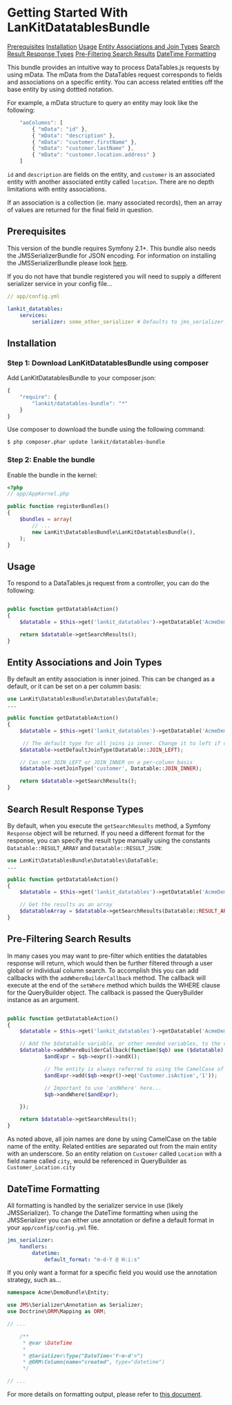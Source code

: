 Getting Started With LanKitDatatablesBundle
===========================================

[Prerequisites](#prerequisites)
[Installation](#installation)
[Usage](#usage)
[Entity Associations and Join Types](#entity-associations-and-join-types)
[Search Result Response Types](#search-response-result-types)
[Pre-Filtering Search Results](#pre-filtering-search-results)
[DateTime Formatting](#datetime-formatting)

This bundle provides an intuitive way to process DataTables.js requests by
using mData. The mData from the DataTables request corresponds to fields and
associations on a specific entity. You can access related entities off the 
base entity by using dottted notation.

For example, a mData structure to query an entity may look like the following:

``` js
    "aoColumns": [
        { "mData": "id" },
        { "mData": "description" },
        { "mData": "customer.firstName" },
        { "mData": "customer.lastName" },
        { "mData": "customer.location.address" }
    ]
```

`id` and `description` are fields on the entity, and `customer` is an associated
entity with another associated entity called `location`. There are no depth
limitations with entity associations.

If an association is a collection (ie. many associated records), then an array 
of values are returned for the final field in question.

## Prerequisites

This version of the bundle requires Symfony 2.1+. This bundle also needs the JMSSerializerBundle
for JSON encoding. For information on installing the JMSSerializerBundle please look [here](http://jmsyst.com/bundles/JMSSerializerBundle/master/installation).

If you do not have that bundle registered you will need to supply a different
serializer service in your config file...

```yml
// app/config.yml

lankit_datatables:
    services:
        serializer: some_other_serializer # Defaults to jms_serializer.serializer
```

## Installation

### Step 1: Download LanKitDatatablesBundle using composer

Add LanKitDatatablesBundle to your composer.json:

```js
{
    "require": {
        "lankit/datatables-bundle": "*"
    }
}
```

Use composer to download the bundle using the following command:

``` bash
$ php composer.phar update lankit/datatables-bundle
```

### Step 2: Enable the bundle

Enable the bundle in the kernel:

``` php
<?php
// app/AppKernel.php

public function registerBundles()
{
    $bundles = array(
        // ...
        new LanKit\DatatablesBundle\LanKitDatatablesBundle(),
    );
}
```

## Usage

To respond to a DataTables.js request from a controller, you can do the following:

``` php

public function getDatatableAction()
{
    $datatable = $this->get('lankit_datatables')->getDatatable('AcmeDemoBundle:Customer');

    return $datatable->getSearchResults();
}
```

## Entity Associations and Join Types

By default an entity association is inner joined. This can be changed as a default, or it
can be set on a per columm basis:

``` php
use LanKit\DatatablesBundle\Datatables\DataTable;
...

public function getDatatableAction()
{
    $datatable = $this->get('lankit_datatables')->getDatatable('AcmeDemoBundle:Customer');

     // The default type for all joins is inner. Change it to left if desired.
    $datatable->setDefaultJoinType(Datatable::JOIN_LEFT);

    // Can set JOIN_LEFT or JOIN_INNER on a per-column basis
    $datatable->setJoinType('customer', Datatable::JOIN_INNER);

    return $datatable->getSearchResults();
}
```

## Search Result Response Types

By default, when you execute the `getSearchResults` method, a Symfony `Response` object will be returned.
If you need a different format for the response, you can specify the result type manually using the
constants `Datatable::RESULT_ARRAY` and `Datatable::RESULT_JSON`:

``` php
use LanKit\DatatablesBundle\Datatables\DataTable;
...

public function getDatatableAction()
{
    $datatable = $this->get('lankit_datatables')->getDatatable('AcmeDemoBundle:Customer');

    // Get the results as an array
    $datatableArray = $datatable->getSearchResults(Datatable::RESULT_ARRAY);
}
```

## Pre-Filtering Search Results

In many cases you may want to pre-filter which entities the datatables response will return, which 
would then be further filtered through a user global or individual column search. To accomplish
this you can add callbacks with the `addWhereBuilderCallback` method. The callback will execute at the
end of the `setWhere` method which builds the WHERE clause for the QueryBuilder object. The callback
is passed the QueryBuilder instance as an argument.

``` php

public function getDatatableAction()
{
    $datatable = $this->get('lankit_datatables')->getDatatable('AcmeDemoBundle:Customer');

    // Add the $datatable variable, or other needed variables, to the callback scope
    $datatable->addWhereBuilderCallback(function($qb) use ($datatable) {
            $andExpr = $qb->expr()->andX();

            // The entity is always referred to using the CamelCase of its table name
            $andExpr->add($qb->expr()->eq('Customer.isActive','1'));

            // Important to use 'andWhere' here...
            $qb->andWhere($andExpr);

    });

    return $datatable->getSearchResults();
}
```

As noted above, all join names are done by using CamelCase on the table name of the entity. Related 
entities are separated out from the main entity with an underscore. So an entity relation on `Customer` 
called `Location` with a field name called `city`, would be referenced in QueryBuilder as 
`Customer_Location.city`

## DateTime Formatting

All formatting is handled by the serializer service in use (likely JMSSerializer). To change the DateTime
formatting when using the JMSSerializer you can either use annotation or define a default format in
your `app/config/config.yml` file.

```yml
jms_serializer:
    handlers:
        datetime:
            default_format: "m-d-Y @ H:i:s"
```

If you only want a format for a specific field you would use the annotation strategy, such as...

```php
namespace Acme\DemoBundle\Entity;

use JMS\Serializer\Annotation as Serializer;
use Doctrine\ORM\Mapping as ORM;

// ...

    /**
     * @var \DateTime
     *
     * @Serializer\Type("DateTime<'Y-m-d'>")
     * @ORM\Column(name="created", type="datetime")
     */

// ...
```

For more details on formatting output, please refer to [this document](http://jmsyst.com/libs/serializer/master/reference/annotations).
